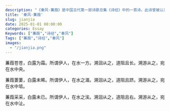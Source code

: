 ```yaml
---
description: "《秦风·蒹葭》是中国古代第一部诗歌总集《诗经》中的一首诗。此诗曾被认为是用来讥刺秦襄公不能用周礼来巩固他的国家，或惋惜招引隐居的贤士而不可得的。"
title: '秦风·蒹葭'
slug: jianjia
date: 2025-01-01 00:00:00
categories: Essay
Keywords: ["蒹葭","诗经","秦风"]
Tags: ["蒹葭","诗经","秦风"]
images:
  - "/jianjia.png"
---
```

蒹葭苍苍，白露为霜。所谓伊人，在水一方。溯洄从之，道阻且长。溯游从之，宛在水中央。

蒹葭萋萋，白露未晞。所谓伊人，在水之湄。溯洄从之，道阻且跻。溯游从之，宛在水中坻。

蒹葭采采，白露未已。所谓伊人，在水之涘。溯洄从之，道阻且右。溯游从之，宛在水中沚。
